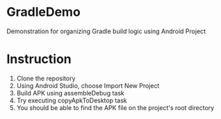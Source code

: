 # GradleDemo
Demonstration for organizing Gradle build logic using Android Project

# Instruction
1. Clone the repository
2. Using Android Studio, choose Import New Project
3. Build APK using assembleDebug task
4. Try executing copyApkToDesktop task
5. You should be able to find the APK file on the project's root directory
